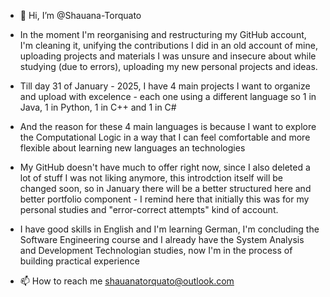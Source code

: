 - 👋 Hi, I’m @Shauana-Torquato

- In the moment I'm reorganising and restructuring my GitHub account, I'm cleaning it, unifying the contributions I did in an old account of mine, uploading projects and materials I was unsure and insecure about while studying (due to errors), uploading my new personal projects and ideas.
- Till day 31 of January - 2025, I have 4 main projects I want to organize and upload with excelence - each one using a different language so 1 in Java, 1 in Python, 1 in C++ and 1 in C#
- And the reason for these 4 main languages is because I want to explore the Computational Logic in a way that I can feel comfortable and more flexible about learning new languages an technologies
- My GitHub doesn't have much to offer right now, since I also deleted a lot of stuff I was not liking anymore, this introdction itself will be changed soon, so in January there will be a better structured here and better portfolio component - I remind here that initially this was for my personal studies and "error-correct attempts" kind of account.

- I have good skills in English and I'm learning German, I'm concluding the Software Engineering course and I already have the System Analysis and Development Technologian studies, now I'm in the process of building practical experience
  

- 📫 How to reach me shauanatorquato@outlook.com


<!---
Shauana-Torquato/Shauana-Torquato is a ✨ special ✨ repository because its `README.md` (this file) appears on your GitHub profile.
You can click the Preview link to take a look at your changes.
--->
